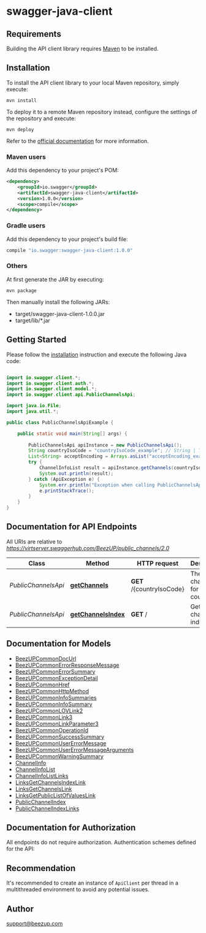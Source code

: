 # swagger-java-client

## Requirements

Building the API client library requires [Maven](https://maven.apache.org/) to be installed.

## Installation

To install the API client library to your local Maven repository, simply execute:

```shell
mvn install
```

To deploy it to a remote Maven repository instead, configure the settings of the repository and execute:

```shell
mvn deploy
```

Refer to the [official documentation](https://maven.apache.org/plugins/maven-deploy-plugin/usage.html) for more information.

### Maven users

Add this dependency to your project's POM:

```xml
<dependency>
    <groupId>io.swagger</groupId>
    <artifactId>swagger-java-client</artifactId>
    <version>1.0.0</version>
    <scope>compile</scope>
</dependency>
```

### Gradle users

Add this dependency to your project's build file:

```groovy
compile "io.swagger:swagger-java-client:1.0.0"
```

### Others

At first generate the JAR by executing:

    mvn package

Then manually install the following JARs:

* target/swagger-java-client-1.0.0.jar
* target/lib/*.jar

## Getting Started

Please follow the [installation](#installation) instruction and execute the following Java code:

```java

import io.swagger.client.*;
import io.swagger.client.auth.*;
import io.swagger.client.model.*;
import io.swagger.client.api.PublicChannelsApi;

import java.io.File;
import java.util.*;

public class PublicChannelsApiExample {

    public static void main(String[] args) {
        
        PublicChannelsApi apiInstance = new PublicChannelsApi();
        String countryIsoCode = "countryIsoCode_example"; // String | The country iso code alpha 3 based on this: https://en.wikipedia.org/wiki/ISO_3166-1_alpha-3#Decoding_table \\ To know which country are available you have to use the operation: GetChannelsByCountry 
        List<String> acceptEncoding = Arrays.asList("acceptEncoding_example"); // List<String> | Allows the client to indicate wether it accepts a compressed encoding to reduce traffic size.
        try {
            ChannelInfoList result = apiInstance.getChannels(countryIsoCode, acceptEncoding);
            System.out.println(result);
        } catch (ApiException e) {
            System.err.println("Exception when calling PublicChannelsApi#getChannels");
            e.printStackTrace();
        }
    }
}

```

## Documentation for API Endpoints

All URIs are relative to *https://virtserver.swaggerhub.com/BeezUP/public_channels/2.0*

Class | Method | HTTP request | Description
------------ | ------------- | ------------- | -------------
*PublicChannelsApi* | [**getChannels**](docs/PublicChannelsApi.md#getChannels) | **GET** /{countryIsoCode} | The channel list for one country
*PublicChannelsApi* | [**getChannelsIndex**](docs/PublicChannelsApi.md#getChannelsIndex) | **GET** / | Get public channel index


## Documentation for Models

 - [BeezUPCommonDocUrl](docs/BeezUPCommonDocUrl.md)
 - [BeezUPCommonErrorResponseMessage](docs/BeezUPCommonErrorResponseMessage.md)
 - [BeezUPCommonErrorSummary](docs/BeezUPCommonErrorSummary.md)
 - [BeezUPCommonExceptionDetail](docs/BeezUPCommonExceptionDetail.md)
 - [BeezUPCommonHref](docs/BeezUPCommonHref.md)
 - [BeezUPCommonHttpMethod](docs/BeezUPCommonHttpMethod.md)
 - [BeezUPCommonInfoSummaries](docs/BeezUPCommonInfoSummaries.md)
 - [BeezUPCommonInfoSummary](docs/BeezUPCommonInfoSummary.md)
 - [BeezUPCommonLOVLink2](docs/BeezUPCommonLOVLink2.md)
 - [BeezUPCommonLink3](docs/BeezUPCommonLink3.md)
 - [BeezUPCommonLinkParameter3](docs/BeezUPCommonLinkParameter3.md)
 - [BeezUPCommonOperationId](docs/BeezUPCommonOperationId.md)
 - [BeezUPCommonSuccessSummary](docs/BeezUPCommonSuccessSummary.md)
 - [BeezUPCommonUserErrorMessage](docs/BeezUPCommonUserErrorMessage.md)
 - [BeezUPCommonUserErrorMessageArguments](docs/BeezUPCommonUserErrorMessageArguments.md)
 - [BeezUPCommonWarningSummary](docs/BeezUPCommonWarningSummary.md)
 - [ChannelInfo](docs/ChannelInfo.md)
 - [ChannelInfoList](docs/ChannelInfoList.md)
 - [ChannelInfoListLinks](docs/ChannelInfoListLinks.md)
 - [LinksGetChannelsIndexLink](docs/LinksGetChannelsIndexLink.md)
 - [LinksGetChannelsLink](docs/LinksGetChannelsLink.md)
 - [LinksGetPublicListOfValuesLink](docs/LinksGetPublicListOfValuesLink.md)
 - [PublicChannelIndex](docs/PublicChannelIndex.md)
 - [PublicChannelIndexLinks](docs/PublicChannelIndexLinks.md)


## Documentation for Authorization

All endpoints do not require authorization.
Authentication schemes defined for the API:

## Recommendation

It's recommended to create an instance of `ApiClient` per thread in a multithreaded environment to avoid any potential issues.

## Author

support@beezup.com

